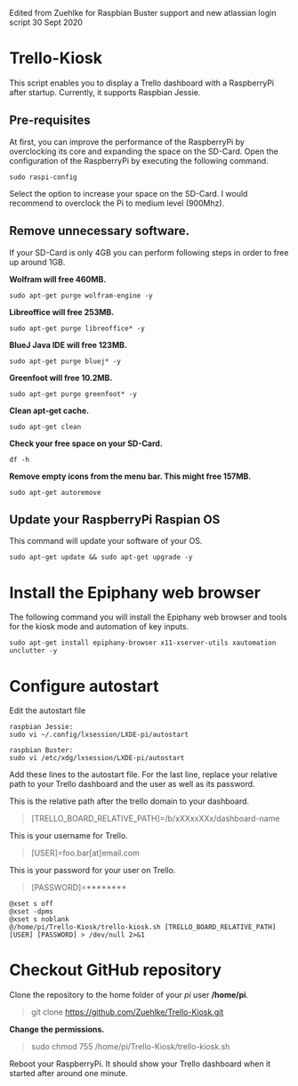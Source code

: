Edited from Zuehlke for Raspbian Buster support and new atlassian login script 30 Sept 2020

# Trello-Kiosk

This script enables you to display a Trello dashboard with a RaspberryPi after startup. Currently, it supports Raspbian Jessie.

## Pre-requisites
At first, you can improve the performance of the RaspberryPi by overclocking its core and expanding the space on the SD-Card. Open the configuration of the RaspberryPi by executing the following command.

```
sudo raspi-config
```

Select the option to increase your space on the SD-Card. I would recommend to overclock the Pi to medium level (900Mhz).

## Remove unnecessary software.
If your SD-Card is only 4GB you can perform following steps in order to free up around 1GB.

**Wolfram will free 460MB.**
```
sudo apt-get purge wolfram-engine -y
```

**Libreoffice will free 253MB.**
```
sudo apt-get purge libreoffice* -y
```

**BlueJ Java IDE will free 123MB.**
```
sudo apt-get purge bluej* -y
```

**Greenfoot will free 10.2MB.**
```
sudo apt-get purge greenfoot* -y
```

**Clean apt-get cache.**
```
sudo apt-get clean
```

**Check your free space on your SD-Card.**
```
df -h
```

**Remove empty icons from the menu bar. This might free 157MB.**
```
sudo apt-get autoremove
```

## Update your RaspberryPi Raspian OS
This command will update your software of your OS.
```
sudo apt-get update && sudo apt-get upgrade -y
```

# Install the Epiphany web browser
The following command you will install the Epiphany web browser and tools for the kiosk mode and automation of key inputs.
```
sudo apt-get install epiphany-browser x11-xserver-utils xautomation unclutter -y
```

# Configure autostart
Edit the autostart file 
```
raspbian Jessie:
sudo vi ~/.config/lxsession/LXDE-pi/autostart

raspbian Buster:
sudo vi /etc/xdg/lxsession/LXDE-pi/autostart
```

Add these lines to the autostart file. For the last line, replace your relative path to your Trello dashboard and the user as well as its password.

This is the relative path after the trello domain to your dashboard.
> [TRELLO_BOARD_RELATIVE_PATH]=/b/xXXxxXXx/dashboard-name

This is your username for Trello.
> [USER]=foo.bar[at]email.com

This is your password for your user on Trello.
> [PASSWORD]=********

```
@xset s off
@xset -dpms
@xset s noblank
@/home/pi/Trello-Kiosk/trello-kiosk.sh [TRELLO_BOARD_RELATIVE_PATH] [USER] [PASSWORD] > /dev/null 2>&1
```

# Checkout GitHub repository
Clone the repository to the home folder of your *pi* user **/home/pi**.
> git clone https://github.com/Zuehlke/Trello-Kiosk.git

**Change the permissions.**
> sudo chmod 755 /home/pi/Trello-Kiosk/trello-kiosk.sh

Reboot your RaspberryPi. It should show your Trello dashboard when it started after around one minute.
